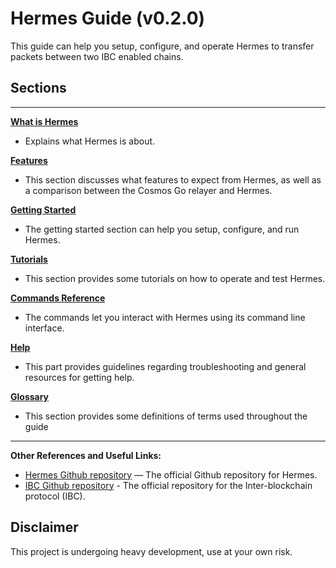 # Hermes Guide (v0.2.0)

This guide can help you setup, configure, and operate Hermes to transfer
packets between two IBC enabled chains.

## Sections
---
**[What is Hermes](./relayer.md)**

- Explains what Hermes is about.

**[Features](./features.md)**

- This section discusses what features to expect from Hermes, as well as a
  comparison between the Cosmos Go relayer and Hermes.

**[Getting Started](./getting_started.md)**

- The getting started section can help you setup, configure, and run Hermes.

**[Tutorials](./tutorials/index.md)**

- This section provides some tutorials on how to operate and test Hermes.

**[Commands Reference](./commands/index.md)**

- The commands let you interact with Hermes using its command line interface.

**[Help](./help.md)**

- This part provides guidelines regarding troubleshooting and general resources
  for getting help.

**[Glossary](./glossary.md)**

- This section provides some definitions of terms used throughout the guide

---

**Other References and Useful Links:**
* [Hermes Github repository](https://github.com/informalsystems/ibc-rs) — The
  official Github repository for Hermes.
* [IBC Github repository](https://github.com/cosmos/ics) - The official
  repository for the Inter-blockchain protocol (IBC).

## Disclaimer

This project is undergoing heavy development, use at your own risk.

